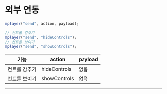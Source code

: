 # 외부 연동

```js
mplayer("send", action, payload);

// 컨트롤 감추기
mplayer("send", "hideControls");
// 컨트롤 보이기
mplayer("send", "showControls");
```

| 기능          | action       | payload |
| ------------- | ------------ | ------- |
| 컨트롤 감추기 | hideControls | 없음    |
| 컨트롤 보이기 | showControls | 없음    |

---

<ShopliveControlDemo />
